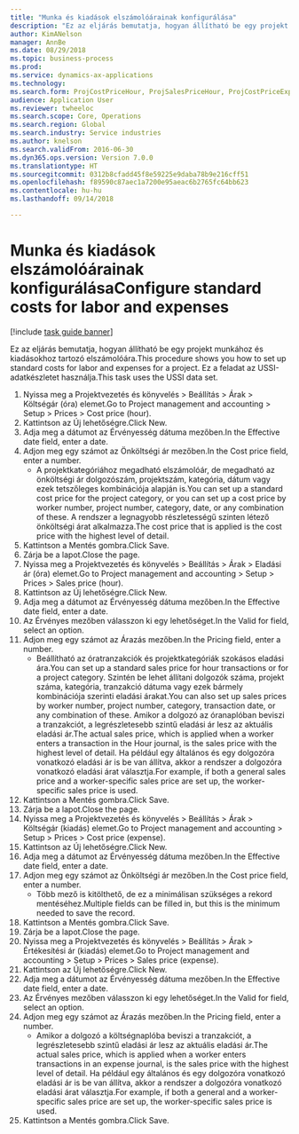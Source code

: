 ```yaml
--- 
title: "Munka és kiadások elszámolóárainak konfigurálása"
description: "Ez az eljárás bemutatja, hogyan állítható be egy projekt munkához és kiadásokhoz tartozó elszámolóára."
author: KimANelson
manager: AnnBe
ms.date: 08/29/2018
ms.topic: business-process
ms.prod: 
ms.service: dynamics-ax-applications
ms.technology: 
ms.search.form: ProjCostPriceHour, ProjSalesPriceHour, ProjCostPriceExpense, ProjSalesPriceCost
audience: Application User
ms.reviewer: twheeloc
ms.search.scope: Core, Operations
ms.search.region: Global
ms.search.industry: Service industries
ms.author: knelson
ms.search.validFrom: 2016-06-30
ms.dyn365.ops.version: Version 7.0.0
ms.translationtype: HT
ms.sourcegitcommit: 0312b8cfadd45f8e59225e9daba78b9e216cff51
ms.openlocfilehash: f89590c87aec1a7200e95aeac6b2765fc64bb623
ms.contentlocale: hu-hu
ms.lasthandoff: 09/14/2018

---
```

# <a name="configure-standard-costs-for-labor-and-expenses"></a><span data-ttu-id="7a582-103">Munka és kiadások elszámolóárainak konfigurálása</span><span class="sxs-lookup"><span data-stu-id="7a582-103">Configure standard costs for labor and expenses</span></span>

[!include [task guide banner](../../includes/task-guide-banner.md)]

<span data-ttu-id="7a582-104">Ez az eljárás bemutatja, hogyan állítható be egy projekt munkához és kiadásokhoz tartozó elszámolóára.</span><span class="sxs-lookup"><span data-stu-id="7a582-104">This procedure shows you how to set up standard costs for labor and expenses for a project.</span></span> <span data-ttu-id="7a582-105">Ez a feladat az USSI-adatkészletet használja.</span><span class="sxs-lookup"><span data-stu-id="7a582-105">This task uses the USSI data set.</span></span>

1. <span data-ttu-id="7a582-106">Nyissa meg a Projektvezetés és könyvelés > Beállítás > Árak > Költségár (óra) elemet.</span><span class="sxs-lookup"><span data-stu-id="7a582-106">Go to Project management and accounting > Setup > Prices > Cost price (hour).</span></span>
2. <span data-ttu-id="7a582-107">Kattintson az Új lehetőségre.</span><span class="sxs-lookup"><span data-stu-id="7a582-107">Click New.</span></span>
3. <span data-ttu-id="7a582-108">Adja meg a dátumot az Érvényesség dátuma mezőben.</span><span class="sxs-lookup"><span data-stu-id="7a582-108">In the Effective date field, enter a date.</span></span>
4. <span data-ttu-id="7a582-109">Adjon meg egy számot az Önköltségi ár mezőben.</span><span class="sxs-lookup"><span data-stu-id="7a582-109">In the Cost price field, enter a number.</span></span>
    * <span data-ttu-id="7a582-110">A projektkategóriához megadható elszámolóár, de megadható az önköltségi ár dolgozószám, projektszám, kategória, dátum vagy ezek tetszőleges kombinációja alapján is.</span><span class="sxs-lookup"><span data-stu-id="7a582-110">You can set up a standard cost price for the project category, or you can set up a cost price by worker number, project number, category, date, or any combination of these.</span></span> <span data-ttu-id="7a582-111">A rendszer a legnagyobb részletességű szinten létező önköltségi árat alkalmazza.</span><span class="sxs-lookup"><span data-stu-id="7a582-111">The cost price that is applied is the cost price with the highest level of detail.</span></span>  
5. <span data-ttu-id="7a582-112">Kattintson a Mentés gombra.</span><span class="sxs-lookup"><span data-stu-id="7a582-112">Click Save.</span></span>
6. <span data-ttu-id="7a582-113">Zárja be a lapot.</span><span class="sxs-lookup"><span data-stu-id="7a582-113">Close the page.</span></span>
7. <span data-ttu-id="7a582-114">Nyissa meg a Projektvezetés és könyvelés > Beállítás > Árak > Eladási ár (óra) elemet.</span><span class="sxs-lookup"><span data-stu-id="7a582-114">Go to Project management and accounting > Setup > Prices > Sales price (hour).</span></span>
8. <span data-ttu-id="7a582-115">Kattintson az Új lehetőségre.</span><span class="sxs-lookup"><span data-stu-id="7a582-115">Click New.</span></span>
9. <span data-ttu-id="7a582-116">Adja meg a dátumot az Érvényesség dátuma mezőben.</span><span class="sxs-lookup"><span data-stu-id="7a582-116">In the Effective date field, enter a date.</span></span>
10. <span data-ttu-id="7a582-117">Az Érvényes mezőben válasszon ki egy lehetőséget.</span><span class="sxs-lookup"><span data-stu-id="7a582-117">In the Valid for field, select an option.</span></span>
11. <span data-ttu-id="7a582-118">Adjon meg egy számot az Árazás mezőben.</span><span class="sxs-lookup"><span data-stu-id="7a582-118">In the Pricing field, enter a number.</span></span>
    * <span data-ttu-id="7a582-119">Beállítható az óratranzakciók és projektkategóriák szokásos eladási ára.</span><span class="sxs-lookup"><span data-stu-id="7a582-119">You can set up a standard sales price for hour transactions or for a project category.</span></span> <span data-ttu-id="7a582-120">Szintén be lehet állítani dolgozók száma, projekt száma, kategória, tranzakció dátuma vagy ezek bármely kombinációja szerinti eladási árakat.</span><span class="sxs-lookup"><span data-stu-id="7a582-120">You can also set up sales prices by worker number, project number, category, transaction date, or any combination of these.</span></span> <span data-ttu-id="7a582-121">Amikor a dolgozó az óranaplóban beviszi a tranzakciót, a legrészletesebb szintű eladási ár lesz az aktuális eladási ár.</span><span class="sxs-lookup"><span data-stu-id="7a582-121">The actual sales price, which is applied when a worker enters a transaction in the Hour journal, is the sales price with the highest level of detail.</span></span> <span data-ttu-id="7a582-122">Ha például egy általános és egy dolgozóra vonatkozó eladási ár is be van állítva, akkor a rendszer a dolgozóra vonatkozó eladási árat választja.</span><span class="sxs-lookup"><span data-stu-id="7a582-122">For example, if both a general sales price and a worker-specific sales price are set up, the worker-specific sales price is used.</span></span>  
12. <span data-ttu-id="7a582-123">Kattintson a Mentés gombra.</span><span class="sxs-lookup"><span data-stu-id="7a582-123">Click Save.</span></span>
13. <span data-ttu-id="7a582-124">Zárja be a lapot.</span><span class="sxs-lookup"><span data-stu-id="7a582-124">Close the page.</span></span>
14. <span data-ttu-id="7a582-125">Nyissa meg a Projektvezetés és könyvelés > Beállítás > Árak > Költségár (kiadás) elemet.</span><span class="sxs-lookup"><span data-stu-id="7a582-125">Go to Project management and accounting > Setup > Prices > Cost price (expense).</span></span>
15. <span data-ttu-id="7a582-126">Kattintson az Új lehetőségre.</span><span class="sxs-lookup"><span data-stu-id="7a582-126">Click New.</span></span>
16. <span data-ttu-id="7a582-127">Adja meg a dátumot az Érvényesség dátuma mezőben.</span><span class="sxs-lookup"><span data-stu-id="7a582-127">In the Effective date field, enter a date.</span></span>
17. <span data-ttu-id="7a582-128">Adjon meg egy számot az Önköltségi ár mezőben.</span><span class="sxs-lookup"><span data-stu-id="7a582-128">In the Cost price field, enter a number.</span></span>
    * <span data-ttu-id="7a582-129">Több mező is kitölthető, de ez a minimálisan szükséges a rekord mentéséhez.</span><span class="sxs-lookup"><span data-stu-id="7a582-129">Multiple fields can be filled in, but this is the minimum needed to save the record.</span></span>  
18. <span data-ttu-id="7a582-130">Kattintson a Mentés gombra.</span><span class="sxs-lookup"><span data-stu-id="7a582-130">Click Save.</span></span>
19. <span data-ttu-id="7a582-131">Zárja be a lapot.</span><span class="sxs-lookup"><span data-stu-id="7a582-131">Close the page.</span></span>
20. <span data-ttu-id="7a582-132">Nyissa meg a Projektvezetés és könyvelés > Beállítás > Árak > Értékesítési ár (kiadás) elemet.</span><span class="sxs-lookup"><span data-stu-id="7a582-132">Go to Project management and accounting > Setup > Prices > Sales price (expense).</span></span>
21. <span data-ttu-id="7a582-133">Kattintson az Új lehetőségre.</span><span class="sxs-lookup"><span data-stu-id="7a582-133">Click New.</span></span>
22. <span data-ttu-id="7a582-134">Adja meg a dátumot az Érvényesség dátuma mezőben.</span><span class="sxs-lookup"><span data-stu-id="7a582-134">In the Effective date field, enter a date.</span></span>
23. <span data-ttu-id="7a582-135">Az Érvényes mezőben válasszon ki egy lehetőséget.</span><span class="sxs-lookup"><span data-stu-id="7a582-135">In the Valid for field, select an option.</span></span>
24. <span data-ttu-id="7a582-136">Adjon meg egy számot az Árazás mezőben.</span><span class="sxs-lookup"><span data-stu-id="7a582-136">In the Pricing field, enter a number.</span></span>
    * <span data-ttu-id="7a582-137">Amikor a dolgozó a költségnaplóba beviszi a tranzakciót, a legrészletesebb szintű eladási ár lesz az aktuális eladási ár.</span><span class="sxs-lookup"><span data-stu-id="7a582-137">The actual sales price, which is applied when a worker enters transactions in an expense journal, is the sales price with the highest level of detail.</span></span> <span data-ttu-id="7a582-138">Ha például egy általános és egy dolgozóra vonatkozó eladási ár is be van állítva, akkor a rendszer a dolgozóra vonatkozó eladási árat választja.</span><span class="sxs-lookup"><span data-stu-id="7a582-138">For example, if both a general and a worker-specific sales price are set up, the worker-specific sales price is used.</span></span>  
25. <span data-ttu-id="7a582-139">Kattintson a Mentés gombra.</span><span class="sxs-lookup"><span data-stu-id="7a582-139">Click Save.</span></span>



